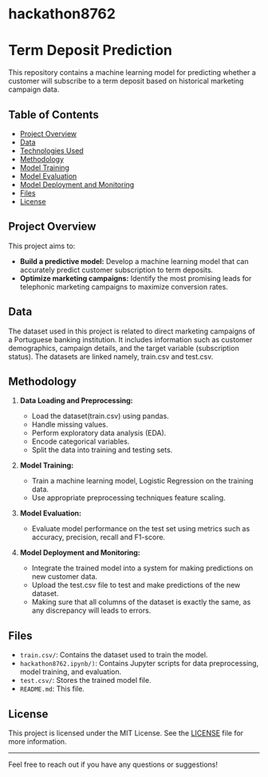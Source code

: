 # hackathon8762
# Term Deposit Prediction

This repository contains a machine learning model for predicting whether a customer will subscribe to a term deposit based on historical marketing campaign data.

## Table of Contents
- [Project Overview](#project-overview)
- [Data](#data)
- [Technologies Used](#technologies-used)
- [Methodology](#methodology)
- [Model Training](#model-training)
- [Model Evaluation](#model-evaluation)
- [Model Deployment and Monitoring](#model-deployment-monitoring)
- [Files](#files)
- [License](#license)


## Project Overview

This project aims to:

- **Build a predictive model:** Develop a machine learning model that can accurately predict customer subscription to term deposits.
- **Optimize marketing campaigns:** Identify the most promising leads for telephonic marketing campaigns to maximize conversion rates.

## Data

The dataset used in this project is related to direct marketing campaigns of a Portuguese banking institution. It includes information such as customer demographics, campaign details, and the target variable (subscription status).
The datasets are linked namely, train.csv and test.csv.

## Methodology

1. **Data Loading and Preprocessing:**
   - Load the dataset(train.csv) using pandas.
   - Handle missing values.
   - Perform exploratory data analysis (EDA).
   - Encode categorical variables.
   - Split the data into training and testing sets.

2. **Model Training:**
   - Train a machine learning model, Logistic Regression on the training data.
   - Use appropriate preprocessing techniques feature scaling.

3. **Model Evaluation:**
   - Evaluate model performance on the test set using metrics such as accuracy, precision, recall and F1-score.

4. **Model Deployment and Monitoring:**
   - Integrate the trained model into a system for making predictions on new customer data.
   - Upload the test.csv file to test and make predictions of the new dataset.
   - Making sure that all columns of the dataset is exactly the same, as any discrepancy will leads to errors.

## Files

- `train.csv/`: Contains the dataset used to train the model.
- `hackathon8762.ipynb/)`: Contains Jupyter scripts for data preprocessing, model training, and evaluation.
- `test.csv/`: Stores the trained model file.
- `README.md`: This file.


## License
This project is licensed under the MIT License. See the [LICENSE](LICENSE) file for more information.

---

Feel free to reach out if you have any questions or suggestions!
